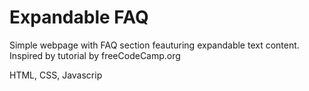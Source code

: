 # Expandable FAQ

Simple webpage with FAQ section feauturing expandable text content.
Inspired by tutorial by freeCodeCamp.org

HTML, CSS, Javascrip
